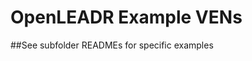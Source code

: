 OpenLEADR Example VENs
===================================
##See subfolder READMEs for specific examples


